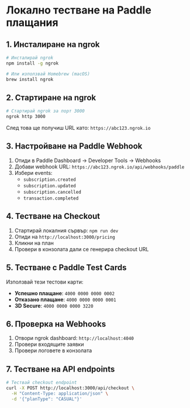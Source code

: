 # Локално тестване на Paddle плащания

## 1. Инсталиране на ngrok

```bash
# Инсталирай ngrok
npm install -g ngrok

# Или използвай Homebrew (macOS)
brew install ngrok
```

## 2. Стартиране на ngrok

```bash
# Стартирай ngrok за порт 3000
ngrok http 3000
```

След това ще получиш URL като: `https://abc123.ngrok.io`

## 3. Настройване на Paddle Webhook

1. Отиди в Paddle Dashboard → Developer Tools → Webhooks
2. Добави webhook URL: `https://abc123.ngrok.io/api/webhooks/paddle`
3. Избери events:
   - `subscription.created`
   - `subscription.updated`
   - `subscription.cancelled`
   - `transaction.completed`

## 4. Тестване на Checkout

1. Стартирай локалния сървър: `npm run dev`
2. Отиди на `http://localhost:3000/pricing`
3. Кликни на план
4. Провери в конзолата дали се генерира checkout URL

## 5. Тестване с Paddle Test Cards

Използвай тези тестови карти:

- **Успешно плащане**: `4000 0000 0000 0002`
- **Отказано плащане**: `4000 0000 0000 0001`
- **3D Secure**: `4000 0000 0000 3220`

## 6. Проверка на Webhooks

1. Отвори ngrok dashboard: `http://localhost:4040`
2. Провери входящите заявки
3. Провери логовете в конзолата

## 7. Тестване на API endpoints

```bash
# Тествай checkout endpoint
curl -X POST http://localhost:3000/api/checkout \
  -H "Content-Type: application/json" \
  -d '{"planType": "CASUAL"}'
```

